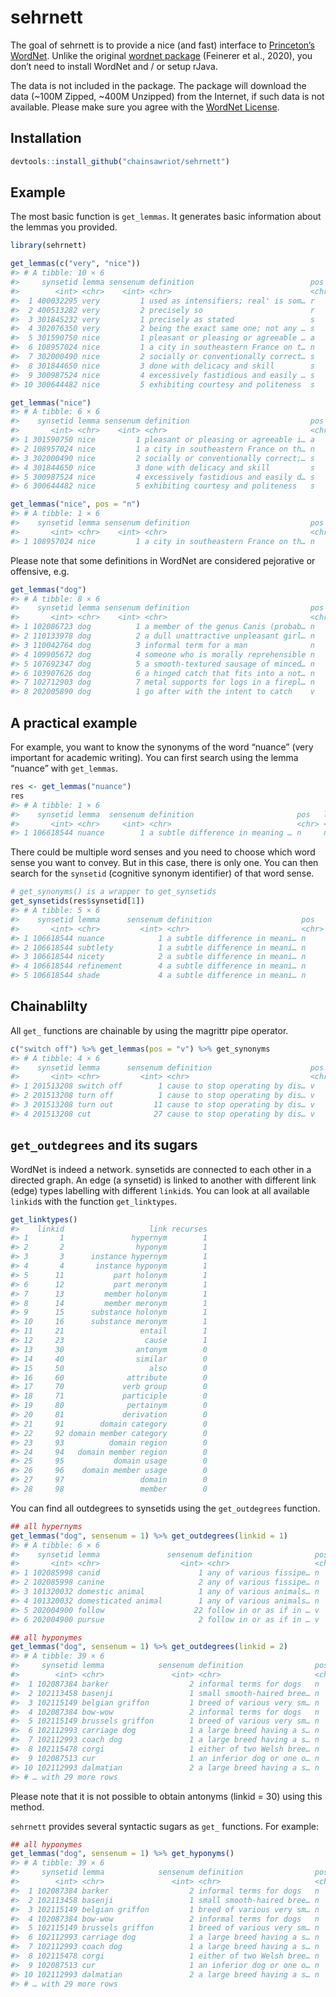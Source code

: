 
<!-- README.md is generated from README.Rmd. Please edit that file -->

# sehrnett

<!-- badges: start -->

<!-- badges: end -->

The goal of sehrnett is to provide a nice (and fast) interface to
[Princeton’s WordNet](https://wordnet.princeton.edu/). Unlike the
original [wordnet
package](https://cran.r-project.org/web/packages/wordnet/index.html)
(Feinerer et al., 2020), you don’t need to install WordNet and / or
setup rJava.

The data is not included in the package. The package will download the
data (\~100M Zipped, \~400M Unzipped) from the Internet, if such data is
not available. Please make sure you agree with the [WordNet
License](https://wordnet.princeton.edu/license-and-commercial-use).

## Installation

``` r
devtools::install_github("chainsawriot/sehrnett")
```

## Example

The most basic function is `get_lemmas`. It generates basic information
about the lemmas you provided.

``` r
library(sehrnett)
```

``` r
get_lemmas(c("very", "nice"))
#> # A tibble: 10 × 6
#>     synsetid lemma sensenum definition                          pos   lexdomain 
#>        <int> <chr>    <int> <chr>                               <chr> <chr>     
#>  1 400032295 very         1 used as intensifiers; real' is som… r     adv.all   
#>  2 400513282 very         2 precisely so                        r     adv.all   
#>  3 301845232 very         1 precisely as stated                 s     adj.all   
#>  4 302076350 very         2 being the exact same one; not any … s     adj.all   
#>  5 301590750 nice         1 pleasant or pleasing or agreeable … a     adj.all   
#>  6 108957024 nice         1 a city in southeastern France on t… n     noun.loca…
#>  7 302000490 nice         2 socially or conventionally correct… s     adj.all   
#>  8 301844650 nice         3 done with delicacy and skill        s     adj.all   
#>  9 300987524 nice         4 excessively fastidious and easily … s     adj.all   
#> 10 300644482 nice         5 exhibiting courtesy and politeness  s     adj.all
```

``` r
get_lemmas("nice")
#> # A tibble: 6 × 6
#>    synsetid lemma sensenum definition                           pos   lexdomain 
#>       <int> <chr>    <int> <chr>                                <chr> <chr>     
#> 1 301590750 nice         1 pleasant or pleasing or agreeable i… a     adj.all   
#> 2 108957024 nice         1 a city in southeastern France on th… n     noun.loca…
#> 3 302000490 nice         2 socially or conventionally correct;… s     adj.all   
#> 4 301844650 nice         3 done with delicacy and skill         s     adj.all   
#> 5 300987524 nice         4 excessively fastidious and easily d… s     adj.all   
#> 6 300644482 nice         5 exhibiting courtesy and politeness   s     adj.all
```

``` r
get_lemmas("nice", pos = "n")
#> # A tibble: 1 × 6
#>    synsetid lemma sensenum definition                           pos   lexdomain 
#>       <int> <chr>    <int> <chr>                                <chr> <chr>     
#> 1 108957024 nice         1 a city in southeastern France on th… n     noun.loca…
```

Please note that some definitions in WordNet are considered pejorative
or offensive, e.g. 

``` r
get_lemmas("dog")
#> # A tibble: 8 × 6
#>    synsetid lemma sensenum definition                           pos   lexdomain 
#>       <int> <chr>    <int> <chr>                                <chr> <chr>     
#> 1 102086723 dog          1 a member of the genus Canis (probab… n     noun.anim…
#> 2 110133978 dog          2 a dull unattractive unpleasant girl… n     noun.pers…
#> 3 110042764 dog          3 informal term for a man              n     noun.pers…
#> 4 109905672 dog          4 someone who is morally reprehensible n     noun.pers…
#> 5 107692347 dog          5 a smooth-textured sausage of minced… n     noun.food 
#> 6 103907626 dog          6 a hinged catch that fits into a not… n     noun.arti…
#> 7 102712903 dog          7 metal supports for logs in a firepl… n     noun.arti…
#> 8 202005890 dog          1 go after with the intent to catch    v     verb.moti…
```

## A practical example

For example, you want to know the synonyms of the word “nuance” (very
important for academic writing). You can first search using the lemma
“nuance” with `get_lemmas`.

``` r
res <- get_lemmas("nuance")
res
#> # A tibble: 1 × 6
#>    synsetid lemma  sensenum definition                       pos   lexdomain    
#>       <int> <chr>     <int> <chr>                            <chr> <chr>        
#> 1 106618544 nuance        1 a subtle difference in meaning … n     noun.communi…
```

There could be multiple word senses and you need to choose which word
sense you want to convey. But in this case, there is only one. You can
then search for the `synsetid` (cognitive synonym identifier) of that
word sense.

``` r
# get_synonyms() is a wrapper to get_synsetids
get_synsetids(res$synsetid[1])
#> # A tibble: 5 × 6
#>    synsetid lemma      sensenum definition                    pos   lexdomain   
#>       <int> <chr>         <int> <chr>                         <chr> <chr>       
#> 1 106618544 nuance            1 a subtle difference in meani… n     noun.commun…
#> 2 106618544 subtlety          1 a subtle difference in meani… n     noun.commun…
#> 3 106618544 nicety            2 a subtle difference in meani… n     noun.commun…
#> 4 106618544 refinement        4 a subtle difference in meani… n     noun.commun…
#> 5 106618544 shade             4 a subtle difference in meani… n     noun.commun…
```

## Chainablilty

All `get_` functions are chainable by using the magrittr pipe operator.

``` r
c("switch off") %>% get_lemmas(pos = "v") %>% get_synonyms
#> # A tibble: 4 × 6
#>    synsetid lemma      sensenum definition                      pos   lexdomain 
#>       <int> <chr>         <int> <chr>                           <chr> <chr>     
#> 1 201513208 switch off        1 cause to stop operating by dis… v     verb.cont…
#> 2 201513208 turn off          1 cause to stop operating by dis… v     verb.cont…
#> 3 201513208 turn out         11 cause to stop operating by dis… v     verb.cont…
#> 4 201513208 cut              27 cause to stop operating by dis… v     verb.cont…
```

## `get_outdegrees` and its sugars

WordNet is indeed a network. synsetids are connected to each other in a
directed graph. An edge (a synsetid) is linked to another with different
link (edge) types labelling with different `linkid`s. You can look at
all available `linkid`s with the function `get_linktypes`.

``` r
get_linktypes()
#>    linkid                   link recurses
#> 1       1               hypernym        1
#> 2       2                hyponym        1
#> 3       3      instance hypernym        1
#> 4       4       instance hyponym        1
#> 5      11           part holonym        1
#> 6      12           part meronym        1
#> 7      13         member holonym        1
#> 8      14         member meronym        1
#> 9      15      substance holonym        1
#> 10     16      substance meronym        1
#> 11     21                 entail        1
#> 12     23                  cause        1
#> 13     30                antonym        0
#> 14     40                similar        0
#> 15     50                   also        0
#> 16     60              attribute        0
#> 17     70             verb group        0
#> 18     71             participle        0
#> 19     80              pertainym        0
#> 20     81             derivation        0
#> 21     91        domain category        0
#> 22     92 domain member category        0
#> 23     93          domain region        0
#> 24     94   domain member region        0
#> 25     95           domain usage        0
#> 26     96    domain member usage        0
#> 27     97                 domain        0
#> 28     98                 member        0
```

You can find all outdegrees to synsetids using the `get_outdegrees`
function.

``` r
## all hypernyms
get_lemmas("dog", sensenum = 1) %>% get_outdegrees(linkid = 1)
#> # A tibble: 6 × 6
#>    synsetid lemma               sensenum definition              pos   lexdomain
#>       <int> <chr>                  <int> <chr>                   <chr> <chr>    
#> 1 102085998 canid                      1 any of various fissipe… n     noun.ani…
#> 2 102085998 canine                     2 any of various fissipe… n     noun.ani…
#> 3 101320032 domestic animal            1 any of various animals… n     noun.ani…
#> 4 101320032 domesticated animal        1 any of various animals… n     noun.ani…
#> 5 202004900 follow                    22 follow in or as if in … v     verb.mot…
#> 6 202004900 pursue                     2 follow in or as if in … v     verb.mot…
```

``` r
## all hyponymes
get_lemmas("dog", sensenum = 1) %>% get_outdegrees(linkid = 2)
#> # A tibble: 39 × 6
#>     synsetid lemma            sensenum definition                pos   lexdomain
#>        <int> <chr>               <int> <chr>                     <chr> <chr>    
#>  1 102087384 barker                  2 informal terms for dogs   n     noun.ani…
#>  2 102113458 basenji                 1 small smooth-haired bree… n     noun.ani…
#>  3 102115149 belgian griffon         1 breed of various very sm… n     noun.ani…
#>  4 102087384 bow-wow                 2 informal terms for dogs   n     noun.ani…
#>  5 102115149 brussels griffon        1 breed of various very sm… n     noun.ani…
#>  6 102112993 carriage dog            1 a large breed having a s… n     noun.ani…
#>  7 102112993 coach dog               1 a large breed having a s… n     noun.ani…
#>  8 102115478 corgi                   1 either of two Welsh bree… n     noun.ani…
#>  9 102087513 cur                     1 an inferior dog or one o… n     noun.ani…
#> 10 102112993 dalmatian               2 a large breed having a s… n     noun.ani…
#> # … with 29 more rows
```

Please note that it is not possible to obtain antonyms (linkid = 30)
using this method.

`sehrnett` provides several syntactic sugars as `get_` functions. For
example:

``` r
## all hyponymes
get_lemmas("dog", sensenum = 1) %>% get_hyponyms()
#> # A tibble: 39 × 6
#>     synsetid lemma            sensenum definition                pos   lexdomain
#>        <int> <chr>               <int> <chr>                     <chr> <chr>    
#>  1 102087384 barker                  2 informal terms for dogs   n     noun.ani…
#>  2 102113458 basenji                 1 small smooth-haired bree… n     noun.ani…
#>  3 102115149 belgian griffon         1 breed of various very sm… n     noun.ani…
#>  4 102087384 bow-wow                 2 informal terms for dogs   n     noun.ani…
#>  5 102115149 brussels griffon        1 breed of various very sm… n     noun.ani…
#>  6 102112993 carriage dog            1 a large breed having a s… n     noun.ani…
#>  7 102112993 coach dog               1 a large breed having a s… n     noun.ani…
#>  8 102115478 corgi                   1 either of two Welsh bree… n     noun.ani…
#>  9 102087513 cur                     1 an inferior dog or one o… n     noun.ani…
#> 10 102112993 dalmatian               2 a large breed having a s… n     noun.ani…
#> # … with 29 more rows
```
